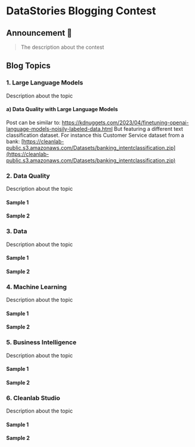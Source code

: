 # DataStories Blogging Contest

## Announcement 📢

> The description about the contest

## Blog Topics

### 1. Large Language Models
Description about the topic
####   a) Data Quality with Large Language Models
Post can be similar to: https://kdnuggets.com/2023/04/finetuning-openai-language-models-noisily-labeled-data.html
But featuring a different text classification dataset.
For instance this Customer Service dataset from a bank: [https://cleanlab-public.s3.amazonaws.com/Datasets/banking_intentclassification.zip](https://cleanlab-public.s3.amazonaws.com/Datasets/banking_intentclassification.zip)

### 2. Data Quality
Description about the topic
#### Sample 1
#### Sample 2

### 3. Data
Description about the topic
#### Sample 1
#### Sample 2

### 4. Machine Learning
Description about the topic
#### Sample 1
#### Sample 2

### 5. Business Intelligence
Description about the topic
#### Sample 1
#### Sample 2

### 6. Cleanlab Studio
Description about the topic
#### Sample 1
#### Sample 2
